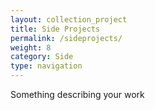 ```yaml
---
layout: collection_project
title: Side Projects
permalink: /sideprojects/
weight: 8
category: Side
type: navigation
---
```

Something describing your work